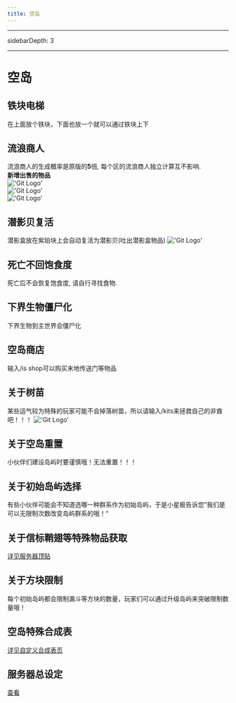 ```yaml
---
title: 空岛
---
```

---

sidebarDepth: 3

---

# 空岛

## 铁块电梯

在上面放个铁块，下面也放一个就可以通过铁块上下

## 流浪商人

流浪商人的生成概率是原版的**5**倍, 每个区的流浪商人独立计算互不影响. </br>
**新增出售的物品**</br>
!['Git Logo'](/assets/img/21.png "Minecraft Skydom Server 图片(严禁盗用)")</br>
!['Git Logo'](/assets/img/22.png "Minecraft Skydom Server 图片(严禁盗用)")</br>
!['Git Logo'](/assets/img/23.png "Minecraft Skydom Server 图片(严禁盗用)")

## 潜影贝复活

潜影盒放在紫珀块上会自动复活为潜影贝(吐出潜影盒物品)
!['Git Logo'](/assets/img/15.png "Minecraft Skydom Server 图片(严禁盗用)")

## 死亡不回饱食度

死亡后不会恢复饱食度, 请自行寻找食物.

## 下界生物僵尸化

下界生物到主世界会僵尸化

## 空岛商店

输入/is shop可以购买末地传送门等物品

## 关于树苗

某些运气较为特殊的玩家可能不会掉落树苗，所以请输入/kits来拯救自己的非酋吧！！！
!['Git Logo'](/assets/img/1.png "Minecraft Skydom Server 图片(严禁盗用)")

## 关于空岛重置

小伙伴们建设岛屿时要谨慎哦！无法重置！！！

## 关于初始岛屿选择

有些小伙伴可能会不知道选哪一种群系作为初始岛屿，于是小星极告诉您”我们是可以无限制次数改变岛屿群系的哦！“

## 关于信标鞘翅等特殊物品获取

[详见服务器顶贴](/guide/bump.html)

## 关于方块限制

每个初始岛屿都会限制漏斗等方块的数量，玩家们可以通过升级岛屿来突破限制数量哦！

## 空岛特殊合成表

[详见自定义合成表页](/NewPlay/Custom)

## 服务器总设定

[查看](http://server2.skydom.tk/guide/modification.html)